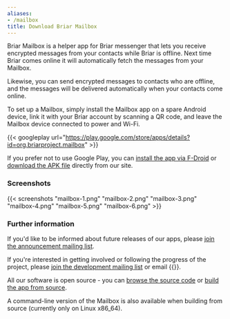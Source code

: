 ```yaml
---
aliases:
- /mailbox
title: Download Briar Mailbox
---
```


Briar Mailbox is a helper app for Briar messenger that lets you receive
encrypted messages from your contacts while Briar is offline. Next time Briar
comes online it will automatically fetch the messages from your Mailbox.

Likewise, you can send encrypted messages to contacts who are offline, and
the messages will be delivered automatically when your contacts come online.

To set up a Mailbox, simply install the Mailbox app on a spare Android device,
link it with your Briar account by scanning a QR code, and leave the Mailbox
device connected to power and Wi-Fi.

{{< googleplay url="https://play.google.com/store/apps/details?id=org.briarproject.mailbox" >}}

If you prefer not to use Google Play, you can [install the app via
F-Droid](/fdroid) or [download the APK file](/apk) directly from
our site.

### Screenshots

{{< screenshots
    "mailbox-1.png"
    "mailbox-2.png"
    "mailbox-3.png"
    "mailbox-4.png"
    "mailbox-5.png"
    "mailbox-6.png"
    >}}

### Further information

If you'd like to be informed about future releases of our apps, please [join
the announcement mailing
list](https://lists.sourceforge.net/lists/listinfo/briar-announce).

If you're interested in getting involved or following the progress of
the project, please [join the development mailing
list](https://lists.sourceforge.net/lists/listinfo/briar-devel) or email
{{<contactemail>}}.

All our software is open source - you can [browse the source
code](https://code.briarproject.org/briar/briar-mailbox/tree/main) or [build
the app from source](/building).

A command-line version of the Mailbox is also available when building from
source (currently only on Linux x86_64).

